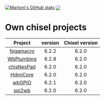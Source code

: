 [![Martoni's GitHub stats](https://github-readme-stats.vercel.app/api?username=Martoni)](https://github.com/Martoni/)
<img align="center" src="https://github-readme-stats.vercel.app/api/top-langs/?username=Martoni&layout=compact&hide_border=true&langs_count=10"/>

# Own chisel projects

| Project                                              | version | Chisel version |
|:----------------------------------------------------:|:-------:|:--------------:|
| [fpgamacro](https://github.com/Martoni/fpgamacro)    | 6.2.2   |     6.2.0      |
| [WbPlumbing](https://github.com/Martoni/WbPlumbing)  | 6.2.8   |     6.2.0      |
| [chisNesPad](https://github.com/Martoni/chisNesPad)  | 6.2.0   |     6.2.0      |
| [HdmiCore](https://github.com/Martoni/HdmiCore)      | 6.2.0   |     6.2.0      |
| [wbGPIO](https://github.com/Martoni/wbGPIO)          | 6.2.1   |     6.2.0      |
| [spi2wb](https://github.com/Martoni/spi2wb)          | 6.2.0   |     6.2.0      |
